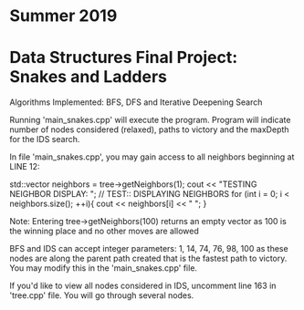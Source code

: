 # Summer 2019
# Data Structures Final Project: Snakes and Ladders 

Algorithms Implemented: BFS, DFS and Iterative Deepening Search

Running 'main_snakes.cpp' will execute the program. 
Program will indicate number of nodes considered (relaxed), paths to victory and the maxDepth for the IDS search.

In file 'main_snakes.cpp', you may gain access to all neighbors beginning at LINE 12:

std::vector<int> neighbors = tree->getNeighbors(1);
cout << "TESTING NEIGHBOR DISPLAY: ";
   // TEST:: DISPLAYING NEIGHBORS
   for (int i = 0; i < neighbors.size(); ++i){
     cout << neighbors[i] << " ";
  } 

Note: Entering tree->getNeighbors(100) returns an empty vector as 100 is the winning place and no other moves are allowed

BFS and IDS can accept integer parameters: 1, 14, 74, 76, 98, 100 as these nodes are along the parent path created that is the fastest path to victory. You may modify this in the 'main_snakes.cpp' file.

If you'd like to view all nodes considered in IDS, uncomment line 163 in 'tree.cpp' file. You will go through several nodes.
